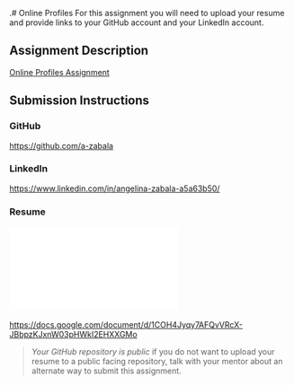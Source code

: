 .# Online Profiles
For this assignment you will need to upload your resume and provide links to your GitHub account and your LinkedIn account.

## Assignment Description
[Online Profiles Assignment](https://education.launchcode.org/liftoff/modules/assignments/online-profiles)

## Submission Instructions
 
### GitHub
https://github.com/a-zabala
 
### LinkedIn
https://www.linkedin.com/in/angelina-zabala-a5a63b50/
### Resume
![PDF resume](./A%20Zabala%20Resume.pdf
)

https://docs.google.com/document/d/1COH4Jyqy7AFQvVRcX-JBbpzKJxnW03pHWkI2EHXXGMo
> *Your GitHub repository is public* if you do not want to upload your resume to a public facing repository, talk with your mentor about an alternate way to submit this assignment.
